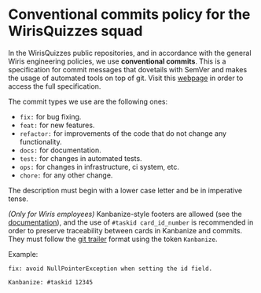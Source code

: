 # Conventional commits policy for the WirisQuizzes squad

In the WirisQuizzes public repositories, and in accordance with the general Wiris engineering policies, we use **conventional commits**. This is a specification for commit messages that dovetails with SemVer and makes the usage of automated tools on top of git. Visit this [webpage](https://www.conventionalcommits.org/) in order to access the full specification.

The commit types we use are the following ones:

* `fix:` for bug fixing.
* `feat:` for new features.
* `refactor:` for improvements of the code that do not change any functionality.
* `docs:` for documentation.
* `test:` for changes in automated tests.
* `ops:` for changes in infrastructure, ci system, etc.
* `chore:` for any other change.

The description must begin with a lower case letter and be in imperative tense.

*(Only for Wiris employees)* Kanbanize-style footers are allowed (see the [documentation](https://knowledgebase.kanbanize.com/hc/en-us/articles/360022042331-GitHub-Integration-Scenarios-with-Kanbanize)), and the use of `#taskid card_id_number` is recommended in order to preserve traceability between cards in Kanbanize and commits. They must follow the [git trailer](https://git-scm.com/docs/git-interpret-trailers) format using the token `Kanbanize`.

Example:

```text/plain
fix: avoid NullPointerException when setting the id field.

Kanbanize: #taskid 12345
```

